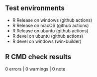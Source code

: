 ## Test environments
* R Release on windows (github actions)
* R Release on macOS (github actions)
* R Release on ubuntu (github actions)
* R devel on ubuntu (github actions)
* R devel on windows (win-builder)

## R CMD check results

0 errors | 0 warnings | 0 note
